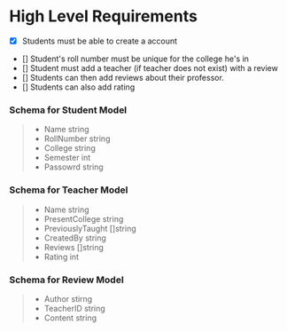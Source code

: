 # High Level Requirements
- [x] Students must be able to create a account
- [] Student's roll number must be unique for the college he's in
- [] Student must add a teacher (if teacher does not exist) with a review
- [] Students can then add reviews about their professor.
- [] Students can also add rating


### Schema for Student Model
> - Name string
> - RollNumber string
> - College string
> - Semester int 
> - Passowrd string

### Schema for Teacher Model
> - Name string
> - PresentCollege string
> - PreviouslyTaught []string
> - CreatedBy string
> - Reviews []string
> - Rating int

### Schema for Review Model
> - Author stirng
> - TeacherID string
> - Content string

